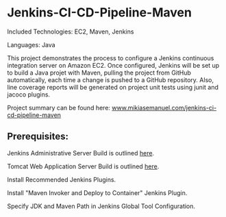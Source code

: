 # Jenkins-CI-CD-Pipeline-Maven

Included Technologies: EC2, Maven, Jenkins

Languages: Java

This project demonstrates the process to configure a Jenkins continuous integration server on Amazon EC2. Once configured, Jenkins will be set up to build a Java projet with Maven, pulling the project from GitHub automatically, each time a change is pushed to a GitHub repository. Also, line coverage reports will be generated on project unit tests using junit and jacoco plugins.

Project summary can be found here: www.mikiasemanuel.com/jenkins-ci-cd-pipeline-maven

## Prerequisites:

Jenkins Administrative Server Build is outlined [here](https://github.com/MikiasE/Jenkins-CI-CD-Pipeline-Maven/tree/master/Jenkins%20Administrative%20Server%20Build).

Tomcat Web Application Server Build is outlined [here](https://github.com/MikiasE/Jenkins-CI-CD-Pipeline-Maven/tree/master/Tomcat%20Web%20Server%20Build).

Install Recommended Jenkins Plugins.

Install "Maven Invoker and Deploy to Container" Jenkins Plugin.

Specify JDK and Maven Path in Jenkins Global Tool Configuration.
